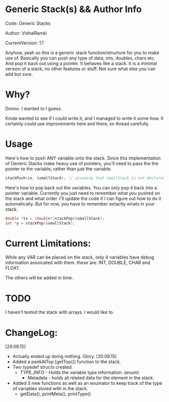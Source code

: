# Generic Stack(s) && Author Info

Code: Generic Stacks

Author: VishalRamki

CurrentVersion: 1.1

Anyhow, yeah so this is a generic stack function/structure for you to make use of. Basically you can push any type of
data, ints, doubles, chars etc. And pop it back out using a pointer. It behaves like a stack. It is a minimal version of
a stack, no other features or stuff. Not sure what else you can add but sure. 

# Why?

Donno. I wanted to I guess.

Kinda wanted to see if I could write it, and I managed to write it some how. It certainly could use improvements
here and there, so thread carefully.

# Usage

Here's how to push ANY variable onto the stack. Since this implementation of Generic Stacks make heavy use of pointers,
you'll need to pass the the pointer to the variable, rather than just the variable.

```c
stackPush(&x, &smallStack); // assuming that smallStack is not declared as a pointer
```

Here's how to pop back out the variables. You can only pop it back into a pointer variable. Currently you just need to
remember what you pushed on the stack and what order. I'll update the code if I can figure out how to do it 
automatically. But for now, you have to remember extactly whats in your stack.

```c
double *tx = (double*)stackPop(&smallStack);
int *y = stackPop(&smallStack);
```

# Current Limitations:
While any VAR can be placed on the stack, only 4 variables have 
debug information assoicated with them. these are: INT, DOUBLE,
CHAR and FLOAT.
 		
The others will be added in time.
 		
# TODO
I haven't tested the stack with arrays. I would like to.
 
# ChangeLog:

[29.09.15]
- Actually ended up doing nothing. Glory.
[30.09.15]
- Added a peekAtTop [getTop()] function to the stack.
- Two typedef structs  created.
  - TYPE_INFO - Holds the variable type information. (enum)
 	- Metadata - holds all related data for the element in the stack.
- Added 3 new functions as well as an enumator to keep track of the type of variables stored with in the stack.
  - getData(), printMeta(), printType()
